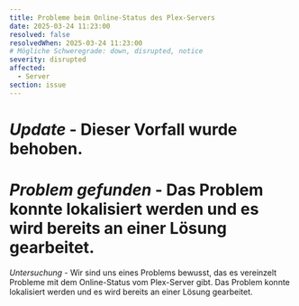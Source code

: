 ```yaml
---
title: Probleme beim Online-Status des Plex-Servers
date: 2025-03-24 11:23:00
resolved: false
resolvedWhen: 2025-03-24 11:23:00
# Mögliche Schweregrade: down, disrupted, notice
severity: disrupted
affected:
  - Server
section: issue
---
```


# *Update* - Dieser Vorfall wurde behoben.

# *Problem gefunden* - Das Problem konnte lokalisiert werden und es wird bereits an einer Lösung gearbeitet.

*Untersuchung* - Wir sind uns eines Problems bewusst, das es vereinzelt Probleme mit dem Online-Status vom Plex-Server gibt. Das Problem konnte lokalisiert werden und es wird bereits an einer Lösung gearbeitet.
